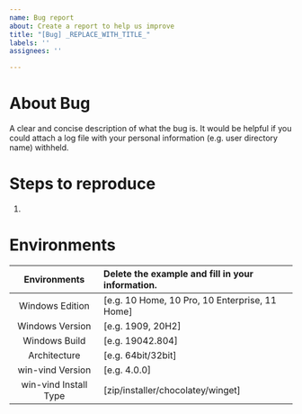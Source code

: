 ```yaml
---
name: Bug report
about: Create a report to help us improve
title: "[Bug] _REPLACE_WITH_TITLE_"
labels: ''
assignees: ''

---
```


# About Bug
A clear and concise description of what the bug is.
It would be helpful if you could attach a log file with your personal information (e.g. user directory name) withheld.

# Steps to reproduce
1.

# Environments

|Environments|Delete the example and fill in your information.|
|:---:|:---|
|Windows Edition|[e.g. 10 Home, 10 Pro, 10 Enterprise, 11 Home]|
|Windows Version|[e.g. 1909, 20H2]|
|Windows Build|[e.g. 19042.804]|
|Architecture|[e.g. 64bit/32bit]|
|win-vind Version|[e.g. 4.0.0]|
|win-vind Install Type|[zip/installer/chocolatey/winget]|
